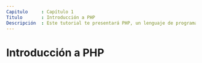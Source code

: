 ```yaml
---
Capitulo     : Capítulo 1
Titulo       : Introducción a PHP
Descripción  : Este tutorial te presentará PHP, un lenguaje de programación del lado del servidor que podés usar para hacer sitios web dinámicos y aplicaciones web.
---
```


# Introducción a PHP
